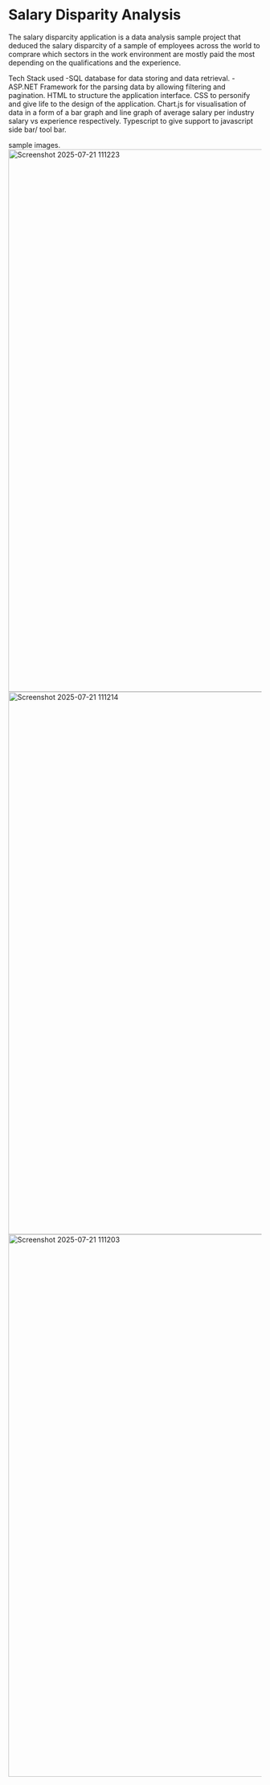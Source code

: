 # Salary Disparity Analysis

The salary disparcity application is a data analysis sample project that deduced the salary disparcity of a sample of employees across the world to comprare which sectors in the work environment are mostly paid the most depending on the qualifications and the experience.

Tech Stack used
-SQL database for data storing and data retrieval.
-ASP.NET Framework for the parsing data by allowing filtering and pagination.
HTML to structure the application interface.
CSS to personify and give life to the design of the application.
Chart.js for visualisation of data in a form of a bar graph and line graph of average salary per industry salary vs experience respectively.
Typescript to give support to javascript side bar/ tool bar.


sample images.
<img width="1920" height="1080" alt="Screenshot 2025-07-21 111223" src="https://github.com/user-attachments/assets/38fe0366-3f6e-4223-92af-8056ba901403" />
<img width="1920" height="1080" alt="Screenshot 2025-07-21 111214" src="https://github.com/user-attachments/assets/b3d8b6d5-3e04-45f2-910c-d5c666c159f7" />
<img width="1920" height="1080" alt="Screenshot 2025-07-21 111203" src="https://github.com/user-attachments/assets/90c46a9e-ead9-4fdc-806a-a3c0c90eacf7" />
